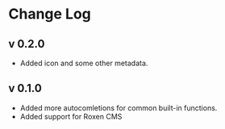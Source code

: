 # Change Log
## v 0.2.0
* Added icon and some other metadata.

## v 0.1.0
* Added more autocomletions for common built-in functions.
* Added support for Roxen CMS